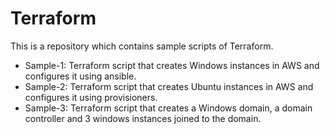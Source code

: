 # Terraform

This is a repository which contains sample scripts of Terraform.

- Sample-1: Terraform script that creates Windows instances in AWS and configures it using ansible.
- Sample-2: Terraform script that creates Ubuntu instances in AWS and configures it using provisioners.
- Sample-3: Terraform script that creates a Windows domain, a domain controller and 3 windows instances joined to the domain.
